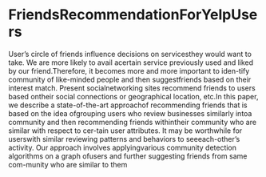 # FriendsRecommendationForYelpUsers
User’s circle of friends influence decisions on servicesthey would want to take. We are more likely to avail acertain service previously used and liked by our friend.Therefore, it becomes more and more important to iden-tify community of like-minded people and then suggestfriends based on their interest match. Present socialnetworking sites recommend friends to users based ontheir social connections or geographical location, etc.In this paper, we describe a state-of-the-art approachof recommending friends that is based on the idea ofgrouping users who review businesses similarly intoa community and then recommending friends withintheir community who are similar with respect to cer-tain user attributes. It may be worthwhile for userswith similar reviewing patterns and behaviors to seeeach-other’s activity. Our approach involves applyingvarious community detection algorithms on a graph ofusers and further suggesting friends from same com-munity who are similar to them
